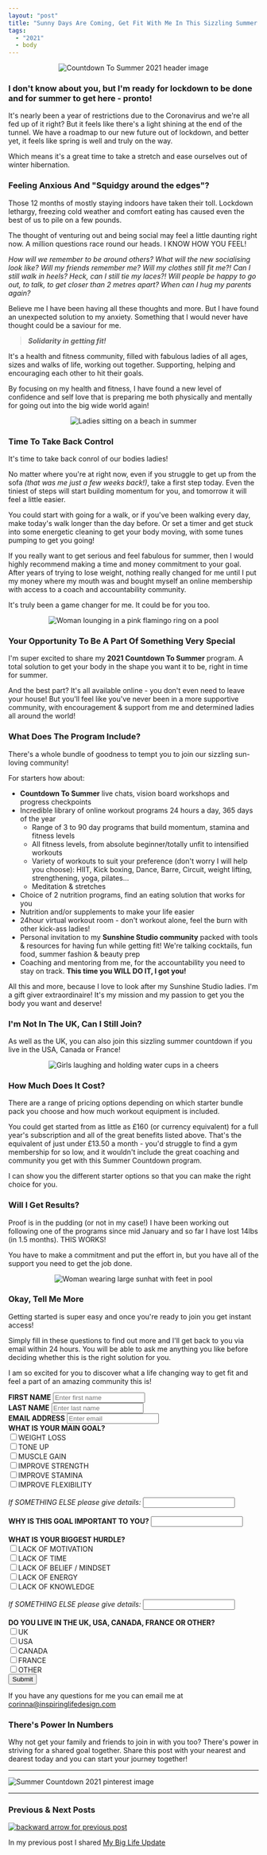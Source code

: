 ```yaml
---
layout: "post"
title: "Sunny Days Are Coming, Get Fit With Me In This Sizzling Summer Countdown"
tags:
  - "2021"
  - body
---
```


<center>
    <img src='/i/2021/sunny-days-are-coming-header.png' alt='Countdown To Summer 2021 header image'>
</center>

### I don't know about you, but I'm ready for lockdown to be done and for summer to get here - pronto!

It's nearly been a year of restrictions due to the Coronavirus and we're all fed up of it right? But it feels like there's a light shining at the end of the tunnel. We have a roadmap to our new future out of lockdown, and better yet, it feels like spring is well and truly on the way.

Which means it's a great time to take a stretch and ease ourselves out of winter hibernation.

### Feeling Anxious And "Squidgy around the edges"?
Those 12 months of mostly staying indoors have taken their toll. Lockdown lethargy, freezing cold weather and comfort eating has caused even the best of us to pile on a few pounds.

The thought of venturing out and being social may feel a little daunting right now. A million questions race round our heads. I KNOW HOW YOU FEEL! 

*How will we remember to be around others? What will the new socialising look like? Will my friends remember me? Will my clothes still fit me?! Can I still walk in heels? Heck, can I still tie my laces?! Will people be happy to go out, to talk, to get closer than 2 metres apart? When can I hug my parents again?*

Believe me I have been having all these thoughts and more. But I have found an unexpected solution to my anxiety. Something that I would never have thought could be a saviour for me.
> ***Solidarity in getting fit!***

It's a health and fitness community, filled with fabulous ladies of all ages, sizes and walks of life, working out together. Supporting, helping and encouraging each other to hit their goals. 

By focusing on my health and fitness, I have found a new level of confidence and self love that is preparing me both physically and mentally for going out into the big wide world again!

<center>
    <img src='/i/2021/sunny-days-are-coming-1.jpg' alt='Ladies sitting on a beach in summer'>
</center>

### Time To Take Back Control
It's time to take back conrol of our bodies ladies!

No matter where you're at right now, even if you struggle to get up from the sofa *(that was me just a few weeks back!)*, take a first step today. Even the tiniest of steps will start building momentum for you, and tomorrow it will feel a little easier.

You could start with going for a walk, or if you've been walking every day, make today's walk longer than the day before. Or set a timer and get stuck into some energetic cleaning to get your body moving, with some tunes pumping to get you going!

If you really want to get serious and feel fabulous for summer, then I would highly recommend making a time and money commitment to your goal. After years of trying to lose weight, nothing really changed for me until I put my money where my mouth was and bought myself an online membership with access to a coach and accountability community.

It's truly been a game changer for me. It could be for you too.

<center>
    <img src='/i/2021/sunny-days-are-coming-2.jpg' alt='Woman lounging in a pink flamingo ring on a pool'>
</center>

### Your Opportunity To Be A Part Of Something Very Special
I'm super excited to share my **2021 Countdown To Summer** program. A total solution to get your body in the shape you want it to be, right in time for summer.

And the best part? It's all available online - you don't even need to leave your house! But you'll feel like you've never been in a more supportive community, with encouragement & support from me and determined ladies all around the world!

### What Does The Program Include?
There's a whole bundle of goodness to tempt you to join our sizzling sun-loving community! 

For starters how about:

- **Countdown To Summer** live chats, vision board workshops and progress checkpoints
- Incredible library of online workout programs 24 hours a day, 365 days of the year
  - Range of 3 to 90 day programs that build momentum, stamina and fitness levels
  - All fitness levels, from absolute beginner/totally unfit to intensified workouts
  - Variety of workouts to suit your preference (don't worry I will help you choose): HIIT, Kick boxing, Dance, Barre, Circuit, weight lifting, strengthening, yoga, pilates...
  - Meditation & stretches
- Choice of 2 nutrition programs, find an eating solution that works for you
- Nutrition and/or supplements to make your life easier
- 24hour virtual workout room - don't workout alone, feel the burn with other kick-ass ladies!
- Personal invitation to my **Sunshine Studio community** packed with tools & resources for having fun while getting fit! We're talking cocktails, fun food, summer fashion & beauty prep
- Coaching and mentoring from me, for the accountability you need to stay on track. **This time you WILL DO IT, I got you!**

All this and more, because I love to look after my Sunshine Studio ladies. I'm a gift giver extraordinaire! It's my mission and my passion to get you the body you want and deserve!

### I'm Not In The UK, Can I Still Join?
As well as the UK, you can also join this sizzling summer countdown if you live in the USA, Canada or France!

<center>
    <img src='/i/2021/sunny-days-are-coming-4.jpg' alt='Girls laughing and holding water cups in a cheers'>
</center>

### How Much Does It Cost?
There are a range of pricing options depending on which starter bundle pack you choose and how much workout equipment is included. 

You could get started from as little as £160 (or currency equivalent) for a full year's subscription and all of the great benefits listed above. That's the equivalent of just under £13.50 a month - you'd struggle to find a gym membership for so low, and it wouldn't include the great coaching and community you get with this Summer Countdown program.

I can show you the different starter options so that you can make the right choice for you.

### Will I Get Results?
Proof is in the pudding (or not in my case!) I have been working out following one of the programs since mid January and so far I have lost 14lbs (in 1.5 months). THIS WORKS! 

You have to make a commitment and put the effort in, but you have all of the support you need to get the job done.

<center>
    <img src='/i/2021/sunny-days-are-coming-3.jpg' alt='Woman wearing large sunhat with feet in pool'>
</center>

### Okay, Tell Me More
Getting started is super easy and once you're ready to join you get instant access!

Simply fill in these questions to find out more and I'll get back to you via email within 24 hours. You will be able to ask me anything you like before deciding whether this is the right solution for you.

I am so excited for you to discover what a life changing way to get fit and feel a part of an amazing community this is!
<form role="form" action="https://formspree.io/f/mzbkqjqa" method="POST">
	<div class="form-group">
		<label for="InputFirstName"><b>FIRST NAME</b></label>
		<input type="text" name="firstname" class="form-control" id="InputFirstName" placeholder="Enter first name">
	</div>
    <div class="form-group">
		<label for="InputLastName"><b>LAST NAME</b></label>
		<input type="text" name="lastname" class="form-control" id="InputLastName" placeholder="Enter last name">
	</div>
    <div class="form-group">
		<label for="exampleInputEmail1"><b>EMAIL ADDRESS</b></label>
		<input type="email" name="email" class="form-control" id="exampleInputEmail1" placeholder="Enter email">
	</div>
	<div class="checkbox">
		<label><b>WHAT IS YOUR MAIN GOAL?</b></label><br />
        <label></label>
		<input type="checkbox" name="Goal_WeightLoss">WEIGHT LOSS<br />
        <label></label>
		<input type="checkbox" name="Goal_ToneUp">TONE UP<br />
        <label></label>
		<input type="checkbox" name="Goal_MuscleGain">MUSCLE GAIN<br />
        <label></label>
		<input type="checkbox" name="Goal_ImproveStrength">IMPROVE STRENGTH<br />
        <label></label>
		<input type="checkbox" name="Goal_ImproveStamina">IMPROVE STAMINA<br />
        <label></label>
		<input type="checkbox" name="Goal_ImproveFlexibility">IMPROVE FLEXIBILITY<br /><br />
        <label for="InputOtherGoal"><i>If SOMETHING ELSE please give details:</i></label>
		<input type="text" name="OtherGoal" class="form-control" id="InputOtherGoal">
	</div>
    <br />
    <div class="form-group">
		<label for="InputWhyGoalImportant"><b>WHY IS THIS GOAL IMPORTANT TO YOU?</b></label>
		<input type="text" name="WhyGoalIsImportant" class="form-control" id="InputWhyGoalImportant">
	</div>
    <br />
    <div class="checkbox">
		<label><b>WHAT IS YOUR BIGGEST HURDLE?</b></label><br />
        <label></label>
		<input type="checkbox" name="Hurdle_Motivation">LACK OF MOTIVATION<br />
        <label></label>
		<input type="checkbox" name="Hurdle_Time">LACK OF TIME<br />
        <label></label>
		<input type="checkbox" name="Hurdle_Belief">LACK OF BELIEF / MINDSET<br />
        <label></label>
		<input type="checkbox" name="Hurdle_Energy">LACK OF ENERGY<br />
        <label></label>
		<input type="checkbox" name="Hurdle_Knowledge">LACK OF KNOWLEDGE<br /><br />
        <div class="form-group">
		<label for="InputOtherHurdle"><i>If SOMETHING ELSE please give details:</i></label>
		<input type="text" name="OtherHurdle" class="form-control" id="InputOtherHurdle">
	    </div>
	</div>
    <br />
    <div class="checkbox">
		<label><b>DO YOU LIVE IN THE UK, USA, CANADA, FRANCE OR OTHER?</b></label><br />
        <label></label>
		<input type="checkbox" name="LivesIn_UK">UK<br />
        <label></label>
		<input type="checkbox" name="LivesIn_USA">USA<br />
        <label></label>
		<input type="checkbox" name="LivesIn_CANADA">CANADA<br />
        <label></label>
		<input type="checkbox" name="LivesIn_FRANCE">FRANCE<br />
        <label></label>
		<input type="checkbox" name="LivesOutsideOfBBCountries_OTHER">OTHER<br />
	</div>
	<button type="submit" class="btn btn-default">Submit</button>
</form>

If you have any questions for me you can email me at corinna@inspiringlifedesign.com

### There's Power In Numbers
Why not get your family and friends to join in with you too? There's power in striving for a shared goal together.
Share this post with your nearest and dearest today and you can start your journey together!

***

<!-- Pinterest image -->
![Summer Countdown 2021 pinterest image](/i/2021/sunny-days-are-coming-pin.png)

***

### Previous & Next Posts

<a href="/posts/life-update.html" style="float: left"><img src='/i/backward.png' alt='backward arrow for previous post' /></a> &nbsp;
<!-- <a href="/posts/january-2019-income-report.html" style="float: right"><img src='/i/forward.png' alt='forward arrow for next post' /></a> -->
In my previous post I shared [My Big Life Update](/posts/life-update.html)<br>
<!-- &nbsp;&nbsp;Find out how much [Income & Profit I made from my side hustles in January](/posts/january-2019-income-report.html) -->
<br>

